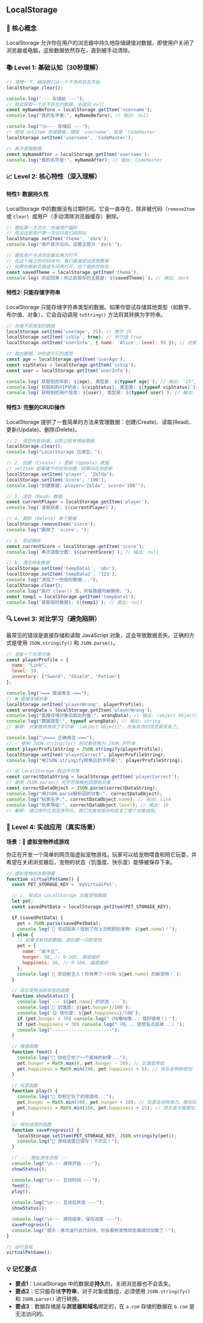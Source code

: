 ## LocalStorage

### 🎯 核心概念
LocalStorage 允许你在用户的浏览器中持久地存储键值对数据，即使用户关闭了浏览器或电脑，这些数据依然存在，直到被手动清除。

### 📚 Level 1: 基础认知（30秒理解）
```javascript
// 清理一下，确保我们从一个干净的状态开始
localStorage.clear();

console.log("--- 存储前 ---");
// 尝试获取一个还不存在的数据，会返回 null
const myNameBefore = localStorage.getItem('username');
console.log("我的名字是:", myNameBefore); // 输出: null

console.log("\n--- 存储后 ---");
// 使用 setItem 存储数据，键是 'username'，值是 'CodeMaster'
localStorage.setItem('username', 'CodeMaster');

// 再次获取数据
const myNameAfter = localStorage.getItem('username');
console.log("我的名字是:", myNameAfter); // 输出: CodeMaster
```

### 📈 Level 2: 核心特性（深入理解）

#### 特性1: 数据持久性
LocalStorage 中的数据没有过期时间，它会一直存在，除非被代码（`removeItem` 或 `clear`）或用户（手动清除浏览器缓存）删除。

```javascript
// 模拟第一次访问：存储用户偏好
// 假设这是用户第一次访问我们的网站
localStorage.setItem('theme', 'dark');
console.log("用户首次访问，设置主题为 'dark'");

// 模拟用户关闭浏览器后再次打开
// 在这个独立的代码块中，我们直接尝试获取数据
// 如果你刷新页面或关闭再打开，这个值依然存在
const savedTheme = localStorage.getItem('theme');
console.log(`欢迎回来！你之前保存的主题是: ${savedTheme}`); // 输出: dark
```

#### 特性2: 只能存储字符串
LocalStorage 只能存储字符串类型的数据。如果你尝试存储其他类型（如数字、布尔值、对象），它会自动调用 `toString()` 方法将其转换为字符串。

```javascript
// 存储不同类型的数据
localStorage.setItem('userAge', 25); // 数字 25
localStorage.setItem('isVip', true); // 布尔值 true
localStorage.setItem('userInfo', { name: 'Alice', level: 99 }); // 对象

// 取出数据，并检查它们的类型
const age = localStorage.getItem('userAge');
const vipStatus = localStorage.getItem('isVip');
const user = localStorage.getItem('userInfo');

console.log(`获取到的年龄: ${age}, 类型是: ${typeof age}`); // 输出: "25", 类型是: string
console.log(`获取到的VIP状态: ${vipStatus}, 类型是: ${typeof vipStatus}`); // 输出: "true", 类型是: string
console.log(`获取到的用户信息: ${user}, 类型是: ${typeof user}`); // 输出: "[object Object]", 类型是: string
```

#### 特性3: 完整的CRUD操作
LocalStorage 提供了一套简单的方法来管理数据：创建(Create)、读取(Read)、更新(Update)、删除(Delete)。

```javascript
// 1. 清空所有存储，以防之前有残留数据
localStorage.clear();
console.log("LocalStorage 已清空。");

// 2. 创建 (Create) / 更新 (Update) 数据
// setItem 如果键不存在则创建，如果存在则更新
localStorage.setItem('player', 'Zelda');
localStorage.setItem('score', '100');
console.log("创建数据: player='Zelda', score='100'");

// 3. 读取 (Read) 数据
const currentPlayer = localStorage.getItem('player');
console.log(`读取玩家: ${currentPlayer}`);

// 4. 删除 (Delete) 单个数据
localStorage.removeItem('score');
console.log("删除了 'score'。");

// 5. 验证删除
const currentScore = localStorage.getItem('score');
console.log(`再次读取分数: ${currentScore}`); // 输出: null

// 6. 清空所有数据
localStorage.setItem('tempData1', 'abc');
localStorage.setItem('tempData2', '123');
console.log("添加了一些临时数据...");
localStorage.clear();
console.log("执行 clear() 后，所有数据均被删除。");
const temp1 = localStorage.getItem('tempData1');
console.log(`获取临时数据1: ${temp1}`); // 输出: null
```

### 🔍 Level 3: 对比学习（避免陷阱）
最常见的错误是直接存储和读取 JavaScript 对象，这会导致数据丢失。正确的方式是使用 `JSON.stringify()` 和 `JSON.parse()`。

```javascript
// 准备一个玩家对象
const playerProfile = {
  name: "Link",
  level: 10,
  inventory: ["Sword", "Shield", "Potion"]
};

console.log("=== 错误用法 ===");
// ❌ 直接存储对象
localStorage.setItem('playerWrong', playerProfile);
const wrongData = localStorage.getItem('playerWrong');
console.log("直接存储对象后取出的值:", wrongData); // 输出: [object Object]
console.log("数据类型:", typeof wrongData); // 输出: string
// 解释: 对象被转换成了字符串 "[object Object]"，所有有用的信息都丢失了。

console.log("\n=== 正确用法 ===");
// ✅ 使用 JSON.stringify() 将对象转换为 JSON 字符串
const playerProfileString = JSON.stringify(playerProfile);
localStorage.setItem('playerCorrect', playerProfileString);
console.log("用JSON.stringify转换后的字符串:", playerProfileString);

// 从 LocalStorage 取出字符串
const correctDataString = localStorage.getItem('playerCorrect');
// 使用 JSON.parse() 将字符串解析回原始对象
const correctDataObject = JSON.parse(correctDataString);
console.log("用JSON.parse解析回的对象:", correctDataObject);
console.log("玩家名字:", correctDataObject.name); // 输出: Link
console.log("玩家等级:", correctDataObject.level); // 输出: 10
// 解释: 通过序列化和反序列化，我们完美地保存和恢复了整个对象结构。
```

### 🚀 Level 4: 实战应用（真实场景）

**场景：🐾 虚拟宠物养成游戏**

你正在开发一个简单的网页版虚拟宠物游戏。玩家可以给宠物喂食和陪它玩耍，并希望在关闭浏览器后，宠物的状态（饥饿度、快乐度）能够被保存下来。

```javascript
// 虚拟宠物状态管理器
function virtualPetGame() {
  const PET_STORAGE_KEY = 'myVirtualPet';

  // 1. 尝试从 LocalStorage 加载宠物数据
  let pet;
  const savedPetData = localStorage.getItem(PET_STORAGE_KEY);

  if (savedPetData) {
    pet = JSON.parse(savedPetData);
    console.log(`🌟 欢迎回来！找到了你上次照顾的宠物: ${pet.name}！`);
  } else {
    // 如果没有找到数据，就创建一只新宠物
    pet = {
      name: "皮卡丘",
      hunger: 50, // 0-100, 越低越好
      happiness: 50, // 0-100, 越高越好
    };
    console.log(`🐾 欢迎新主人！你领养了一只叫 ${pet.name} 的新宠物！`);
  }

  // 显示宠物当前状态的函数
  function showStatus() {
    console.log(`--- ${pet.name} 的状态 ---`);
    console.log(`🍔 饥饿度: ${pet.hunger}/100`);
    console.log(`😊 快乐度: ${pet.happiness}/100`);
    if (pet.hunger > 70) console.log("（咕噜咕噜... 我好饿呀！）");
    if (pet.happiness < 30) console.log("（呜... 感觉有点孤单...）");
    console.log("----------------------");
  }

  // 喂食函数
  function feed() {
    console.log("🍖 你给它吃了一个美味的树果...");
    pet.hunger = Math.max(0, pet.hunger - 20); // 饥饿度降低
    pet.happiness = Math.min(100, pet.happiness + 5); // 快乐度稍微增加
  }

  // 玩耍函数
  function play() {
    console.log("🎾 你和它玩了扔球游戏...");
    pet.hunger = Math.min(100, pet.hunger + 10); // 玩耍会消耗体力，增加饥饿度
    pet.happiness = Math.min(100, pet.happiness + 25); // 快乐度大幅增加
  }

  // 保存进度的函数
  function saveProgress() {
    localStorage.setItem(PET_STORAGE_KEY, JSON.stringify(pet));
    console.log("💾 游戏进度已保存！下次见！");
  }

  // --- 模拟游戏流程 ---
  console.log("\n--- 游戏开始 ---");
  showStatus();

  console.log("\n--- 互动时间 ---");
  feed();
  play();
  
  console.log("\n--- 互动后状态 ---");
  showStatus();

  console.log("\n--- 游戏结束，保存进度 ---");
  saveProgress();
  console.log("提示：再次运行此代码块，你会看到宠物状态被成功加载了！");
}

// 运行游戏
virtualPetGame();
```

### 💡 记忆要点
- **要点1**：LocalStorage 中的数据是**持久**的，关闭浏览器也不会丢失。
- **要点2**：它只能存储**字符串**，对于对象或数组，必须使用 `JSON.stringify()` 和 `JSON.parse()` 进行转换。
- **要点3**：数据存储是与**浏览器和域名**绑定的，在 `a.com` 存储的数据在 `b.com` 是无法访问的。

<!--
metadata:
  syntax: ["let", "const", "function", "if-else"]
  pattern: ["data-persistence", "JSON-serialization"]
  api: ["localStorage.setItem", "localStorage.getItem", "localStorage.removeItem", "localStorage.clear", "JSON.stringify", "JSON.parse", "console.log"]
  concept: ["web-storage", "data-persistence", "serialization"]
  difficulty: basic
  dependencies: ["无"]
  related: ["js-sec-8-2-3"]
-->